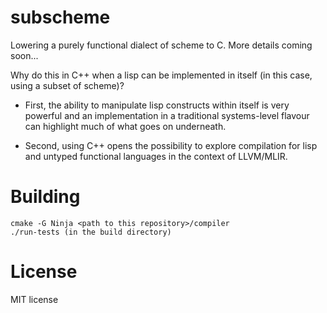 # subscheme

Lowering a purely functional dialect of scheme to C. More details coming soon...

Why do this in C++ when a lisp can be implemented in itself (in this case, using a subset of scheme)?

- First, the ability to manipulate lisp constructs within itself is very powerful and an implementation in a traditional systems-level flavour can highlight much of what goes on underneath.

- Second, using C++ opens the possibility to explore compilation for lisp and untyped functional languages in the context of LLVM/MLIR.


# Building

```
cmake -G Ninja <path to this repository>/compiler
./run-tests (in the build directory)
```

# License
MIT license